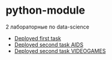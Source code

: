 # python-module
2 лабораторные по data-science

- [Deployed first task](https://colab.research.google.com/drive/1mNoL8Iyv3HUft4TcOalV-zpkgb-s7Olg?usp=sharing)
- [Deployed second task AIDS](https://colab.research.google.com/drive/1QMvnc5nSJCtwl14c5eq9Ag0ea9Pe_w0j?usp=sharing)
- [Deployed second task VIDEOGAMES](https://colab.research.google.com/drive/1MyTUhCIXWIc_QUVb6qXlc41RKXJGFk3v?usp=sharing)
